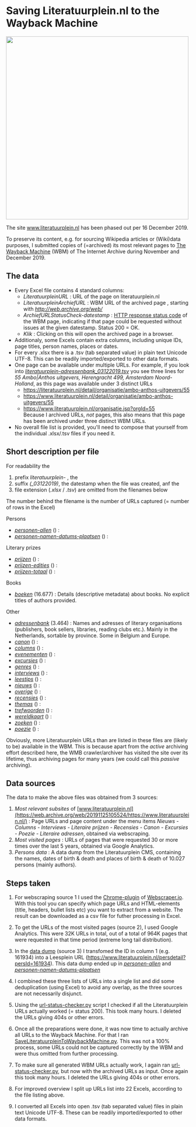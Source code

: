 # Saving Literatuurplein.nl to the Wayback Machine

<image src="images/literatuurplein-homepage_04122019.JPG" width="500"/><br clear="all"/>

The site www.literatuurplein.nl has been phased out per 16 December 2019. 

To preserve its content, e.g. for sourcing Wikipedia articles or (Wiki)data purposes, I submitted copies of (=archived) its most relevant pages to [The Wayback Machine](https://web.archive.org/) (WBM) of The Internet Archive during November and December 2019.

## The data
* Every Excel file contains 4 standard columns:
  - *LiteratuurpleinURL* : URL of the page on literatuurplein.nl
  - *LiteratuurpleinArchiefURL* : WBM URL of the archived page , starting with *http://web.archive.org/web/*
  - *ArchiefURLStatusCheck-datestamp* : [HTTP response status code](https://en.wikipedia.org/wiki/List_of_HTTP_status_codes) of the WBM page, indicating if that page could be requested without issues at the given datestamp. Status 200 = OK.
  - *Klik* : Clicking on this will open the archived page in a browser.
* Additionaly, some Excels contain extra columns, including unique IDs, page titles, person names, places or dates.
* For every .xlsx there is a .tsv (tab separated value) in plain text Unicode UTF-8. This can be readily imported/exported to other data formats.
* One page can be available under multiple URLs. For example, if you look into *[literatuurplein-adressenbank_03122019.tsv](literatuurplein-adressenbank_03122019.tsv)* you see three lines for *55	Ambo|Anthos uitgevers, Herengracht 499, Amsterdam	Noord-Holland*, as this page was available under 3 distinct URLs	
  - https://literatuurplein.nl/detail/organisatie/ambo-anthos-uitgevers/55	
  - https://www.literatuurplein.nl/detail/organisatie/ambo-anthos-uitgevers/55
  - https://www.literatuurplein.nl/organisatie.jsp?orgId=55   
  Because I archived URLs, *not* pages, this also means that this page has been archived under three distinct WBM URLs. 
* No overall file list is provided, you'll need to compose that yourself from the individual .xlsx/.tsv files if you need it.

## Short description per file
For readability the 
1. prefix *literatuurplein-* , the  
2. suffix *(_03122019)*, the datestamp when the file was created, anf the
3. file extension (*.xlsx* / *.tsv*)
are omitted from the filenames below

The number behind the filename is the number of URLs captured (= number of rows in the Excel)

Persons
* *[personen-allen](literatuurplein-personen-allen_19122019.tsv)* () :
* *[personen-namen-datums-plaatsen](literatuurplein-personen-namen-datums-plaatsen_19122019.tsv)* () :

Literary prizes
* *[prijzen](literatuurplein-prijzen_06122019.tsv)* () : 
* *[prijzen-edities](literatuurplein-prijzen-edities_06122019.tsv)* () :
* *[prijzen-totaal](literatuurplein-prijzen-totaal_17122019.tsv)* () :

Books
* *[boeken](literatuurplein-boeken_06122019.tsv)* (16.677) : Details (descriptive metadata) about books. No explicit titles of authors provided.

Other
* *[adressenbank](literatuurplein-adressenbank_03122019.tsv)* (3.464) : Names and adresses of literary organisations (publishers, book sellers, libraries, reading clubs etc.). Mainly in the Netherlands, sortable by province. Some in Belgium and Europe.
* *[canon](literatuurplein-canon_28112019.tsv)* () : 
* *[columns](literatuurplein-columns_06122019.tsv)* () : 
* *[evenementen](literatuurplein-evenementen_06122019.tsv)* () : 
* *[excursies](literatuurplein-excursies_28112019.tsv)* () : 
* *[genres](literatuurplein-genres_06122019.tsv)* () :
* *[interviews](literatuurplein-interviews_28112019.tsv)* () :
* *[leestips](literatuurplein-leestips_06122019.tsv)* () :
* *[nieuws](literatuurplein-nieuws_06122019.tsv)* () :
* *[overige](literatuurplein-overige_06122019.tsv)* () : 
* *[recensies](literatuurplein-recensies_28112019.tsv)* () :
* *[themas](literatuurplein-themas_06122019.tsv)* () :
* *[trefwoorden](literatuurplein-trefwoorden_06122019.tsv)* () :
* *[wereldkaart](literatuurplein-wereldkaart_06122019.tsv)* () : 
* *[zoeken](literatuurplein-zoeken_06122019.tsv)* () : 
* *[poezie](literatuurplein-poezie_29112019.tsv)* () :

Obviously, more Literatuurplein URLs than are listed in these files are (likely to be) available in the WBM. This is because apart from the *active* archiving effort described here, the WMB crawler/archiver has visited the site over its lifetime, thus archiving pages for many years (we could call this *passive* archiving).   

## Data sources
The data to make the above files was obtained from 3 sources:

1) *Most relevant subsites* of [www.literatuurplein.nl](https://web.archive.org/web/20191125105524/https://www.literatuurplein.nl/) : Page URLs and page content under the menu items *Nieuws - Columns - Interviews - Literaire prijzen - Recensies - Canon - Excursies - Poezie - Literaire adressen*, obtained via webscraping.
2) *Most visited pages* : URLs of pages that were requested 30 or more times over the last 5 years, obtained via Google Analytics. 
3) *Persons data* : A data dump from the Literatuurplein CMS, containing the names, dates of birth & death and places of birth & death of 10.027 persons (mainly authors).

## Steps taken 
1) For webscraping source 1 I used the [Chrome-plugin](https://chrome.google.com/webstore/detail/web-scraper/jnhgnonknehpejjnehehllkliplmbmhn?hl=en) of [Webscraper.io](https://webscraper.io/). With this tool you can specify which page URLs and HTML-elements (title, headers, bullet lists etc) you want to extract from a website. The result can be downloaded as a csv file for futher processing in Excel.

2) To get the URLs of the most visited pages (source 2), I used Google Analytics. This were 32K URLs in total, out of a total of 964K pages that were requested in that time period (extreme long tail distribution).  

3) In the [data dump](archive/literatuurplein-personen-oorspronkelijk_SophieHam_07112019.csv) (source 3) I transfomed the ID in column 1 (e.g. 161934) into a Leesplein URL (https://www.literatuurplein.nl/persdetail?persId=161934). This data dump ended up in *[personen-allen](literatuurplein-personen-allen_19122019.tsv)* and *[personen-namen-datums-plaatsen](literatuurplein-personen-namen-datums-plaatsen_19122019.tsv)* 

4) I combined these three lists of URLs into a single list and did some deduplication (using Excel) to avoid any overlap, as the three sources are not necessarily disjunct.

5) Using the [url-status-checker.py](scripts/url-status-checker/url-status-checker.py) script I checked if all the Literatuurplein URLs actually worked (= status 200). This took many hours. I deleted the URLs giving 404s or other errors.

6) Once all the preparations were done, it was now time to actually archive all URLs to the Wayback Machine. For that I ran [SaveLiteratuurpleinToWaybackMachine.py](scripts/wbm-archiver/SaveLiteratuurpleinToWaybackMachine.py). This was not a 100% process, some URLs could not be captured correctly by the WBM and were thus omitted from further processing.

7) To make sure all generated WBM URLs actually work, I again ran [url-status-checker.py](scripts/url-status-checker/url-status-checker.py), but now with the archived URLs as input. Once again this took many hours. I deleted the URLs giving 404s or other errors.

8) For improved overview I split up URLs list into 22 Excels, according to the file listing above.

9) I converted all Excels into open .tsv (tab separated value) files in plain text Unicode UTF-8. These can be readily imported/exported to other data formats.
